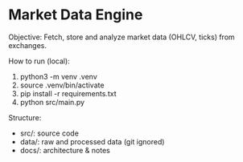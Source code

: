 # Market Data Engine

Objective: Fetch, store and analyze market data (OHLCV, ticks) from exchanges.

How to run (local):
1. python3 -m venv .venv
2. source .venv/bin/activate
3. pip install -r requirements.txt
4. python src/main.py

Structure:
- src/: source code
- data/: raw and processed data (git ignored)
- docs/: architecture & notes
